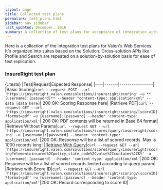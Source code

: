 ```yaml
---
layout: page
title: Collected test plans
permalink: test_plans.html
sidebar: nav_sidebar
last_updated: December, 2016
summary: A collection of test plans for acceptance of integration with Valen Analytics
---
```


Here is a collection of the integration test plans for Valen's Web Services. It's organized into suites based on the Solution. Cross-solution APIs like Profile and Search are repeated on a solution-by-solution basis for ease of test replication.

### InsureRight test plan

{:.tests}
|Test|Request|Expected Response|
|----|-------|-----------------|
|Basic Scoring|`curl --request POST --url 'https://insureright.valen.com/solutions/insureright/scoring' –u **[username]:[password]** --header "content-type: application/xml" --data [data here]`| 200 OK: Scoring Response here|
|Retrieve PDF|`curl --request GET --url 'https://insureright.valen.com/solutions/insureright/scoring/[scoreID]?format=pdf' –u [username]:[password] --header 'content-type: application/xml'`| 200 OK: PDF contents will be returned in Base 64 format|
|Retrieve Without Params|`curl --request GET --url 'https://insureright.valen.com/solutions/scores/query/insureright/scoring' –u [username]:[password] --header 'content-type: application/xml'`|200 OK: Response will be a list of scored records. Max is 1000 records long|
|<a href="#" data-toggle="tooltip" data-original-title="{{ site.data.glossary.retrieve_with_query }}">Retrieve With Query</a>|`curl --request GET --url 'https://insureright.valen.com/solutions/scores/query/insureright/scoring?element=insured%2Cpolicy_state_code%2Cvalue%2Ccontains%2CKY' –u [username]:[password] --header 'content-type: application/xml'`|200 OK: Response will be a list of scored records limited according to query param|
|Retrieve with Score ID|`curl --request GET --url 'https://insureright.valen.com/solutions/insureright/scoring/[scoreID]?format=pdf' –u [username]:[password] --header 'content-type: application/xml'`|200 OK: Record corresponding to score ID|